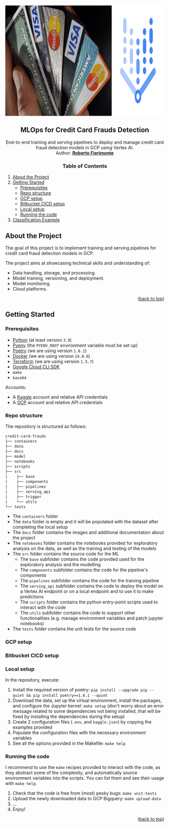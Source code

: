 <div id="top"></div>

<!-- PROJECT LOGO -->
<br>
<div align="center">
  <a href="https://bitbucket.org/robertofierimonte/credit-card-frauds/">
    <img src="docs/images/logo.png" alt="Logo" height="350">
  </a>

<h2 align="center">MLOps for Credit Card Frauds Detection</h2>
  <p>End-to-end training and serving pipelines to deploy and manage credit card fraud detection models in GCP using Vertex AI.<br>
  Author: <a href="mailto:roberto.fierimonte@gmail.com"><b>Roberto Fierimonte</b></a></p>
</div>

<!-- TABLE OF CONTENTS -->
 <h3 align="center">Table of Contents</h3>
 <ol>
 <li>
  <a href="#about-the-project">About the Project</a>
 </li>
 <li>
  <a href="#getting-started">Getting Started</a>
  <ul>
   <li><a href="#prerequisites">Prerequisites</a></li>
   <li><a href="#repo-structure">Repo structure</a></li>
   <li><a href="#gcp-setup">GCP setup</a></li>
   <li><a href="#bitbucket-cicd-setup">Bitbucket CICD setup</a></li>
   <li><a href="#local-setup">Local setup</a></li>
   <li><a href="#running-the-code">Running the code</a></li>
  </ul>
 </li>
 <li>
  <a href="#classification-example">Classification Example</a>
 </li>
</ol>

<!-- ABOUT THE PROJECT -->
## About the Project

The goal of this project is to implement training and serving pipelines for credit card fraud detection models in GCP.

The project aims at showcasing technical skills and understanding of:
  - Data handling, storage, and processing.
  - Model training, versioning, and deployment.
  - Model monitoring.
  - Cloud platforms.

<p align="right">(<a href="#top">back to top</a>)</p>

## Getting Started

### Prerequisites
- [Python](https://www.python.org/) (at least version `3.9`)
- [Pyenv](https://github.com/pyenv/pyenv) (the `PYENV_ROOT` environment variable must be set up)
- [Poetry](https://python-poetry.org/) (we are using version `1.6.1`)
- [Docker](https://www.docker.com/) (we are using version `24.0.6`)
- [Terraform](https://www.terraform.io/) (we are using version `1.5.7`)
- [Google Cloud CLI SDK](https://cloud.google.com/sdk/docs/install)
- `make`
- `base64`

Accounts:
- A [Kaggle](https://www.kaggle.com/) account and relative API credentials
- A [GCP](https://cloud.google.com/) account and relative API credentials

### Repo structure

The repository is structured as follows:

```
credit-card-frauds
├── containers
├── data
├── docs
├── model
├── notebooks
├── scripts
├── src
|    ├── base
|    ├── components
|    ├── pipelines
|    ├── serving_api
|    ├── trigger
|    └── utils
└── tests
```

- The `containers` folder
- The `data` folder is empty and it will be populated with the dataset after completing the local setup
- The `docs` folder contains the images and additional documentation about the project
- The `notebooks` folder contains the notebooks provided for exploratory analysis on the data, as well as the training and testing of the models
- The `src` folder contains the source code for the ML
     * The `base` subfolder contains the code provided used for the exploratory analysis and the modelling
     * The `components` subfolder contains the code for the pipeline's components
     * The `pipelines` subfolder contains the code for the training pipeline
     * The `serving_api` subfolder contains the code to deploy the model on a Vertex AI endpoint or on a local endpoint and to use it to make predictions
     * The `scripts` folder contains the python entry-point scripts used to interact with the code
     * The `utils` subfolder contains the code to support other functionalities (e.g. manage environment variables and patch jupyter notebooks)
- The `tests` folder contains the unit tests for the source code

### GCP setup

### Bitbucket CICD setup

### Local setup

In the repository, execute:

1. Install the required version of poetry: `pip install --upgrade pip --quiet && pip install poetry==1.6.1 --quiet`
2. Download the data, set up the virtual environment, install the packages, and configure the Jupyter kernel: `make setup` (don't worry about an error message related to some dependencies not being installed, that will be fixed by installing the dependencies during the setup)
3. Create 2 configuration files (`.env`, and `kaggle.json`) by copying the examples provided
4. Populate the configuration files with the necessary environment variables
5. See all the options provided in the Makefile: `make help`

### Running the code

I recommend to use the `make` recipes provided to interact with the code, as they abstract some of the complexity, and automatically source environment variables into the scripts. You can list them and see their usage with `make help`.

1. Check that the code is free from (most) pesky bugs: `make unit-tests`
2. Upload the newly downloaded data to GCP Bigquery: `make upload-data`
3. ...
4.  Enjoy!

<p align="right">(<a href="#top">back to top</a>)</p>
